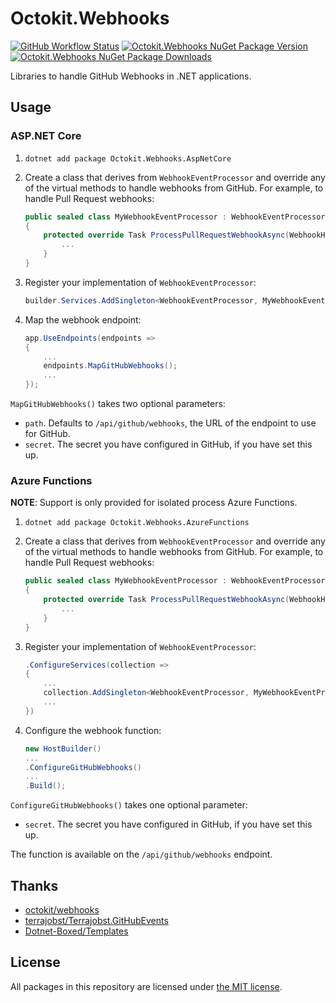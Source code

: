 # Octokit.Webhooks

[![GitHub Workflow Status](https://img.shields.io/github/actions/workflow/status/octokit/webhooks.net/build.yml?branch=main&style=for-the-badge)](https://github.com/octokit/webhooks.net/actions/workflows/build.yml?query=branch%3Amain)
[![Octokit.Webhooks NuGet Package Version](https://img.shields.io/nuget/v/Octokit.Webhooks?style=for-the-badge)](https://www.nuget.org/packages/Octokit.Webhooks/)
[![Octokit.Webhooks NuGet Package Downloads](https://img.shields.io/nuget/dt/Octokit.Webhooks?style=for-the-badge)](https://www.nuget.org/packages/Octokit.Webhooks/)

Libraries to handle GitHub Webhooks in .NET applications.

## Usage

### ASP.NET Core

1. `dotnet add package Octokit.Webhooks.AspNetCore`
2. Create a class that derives from `WebhookEventProcessor` and override any of the virtual methods to handle webhooks from GitHub. For example, to handle Pull Request webhooks:

    ```C#
    public sealed class MyWebhookEventProcessor : WebhookEventProcessor
    {
        protected override Task ProcessPullRequestWebhookAsync(WebhookHeaders headers, PullRequestEvent pullRequestEvent, PullRequestAction action) {
            ...
        }
    }
    ```

3. Register your implementation of `WebhookEventProcessor`:

    ```C#
    builder.Services.AddSingleton<WebhookEventProcessor, MyWebhookEventProcessor>();
    ```

4. Map the webhook endpoint:

    ```C#
    app.UseEndpoints(endpoints =>
    {
        ...
        endpoints.MapGitHubWebhooks();
        ...
    });
    ```

`MapGitHubWebhooks()` takes two optional parameters:

* `path`. Defaults to `/api/github/webhooks`, the URL of the endpoint to use for GitHub.
* `secret`. The secret you have configured in GitHub, if you have set this up.

### Azure Functions

**NOTE**: Support is only provided for isolated process Azure Functions.

1. `dotnet add package Octokit.Webhooks.AzureFunctions`
2. Create a class that derives from `WebhookEventProcessor` and override any of the virtual methods to handle webhooks from GitHub. For example, to handle Pull Request webhooks:

    ```C#
    public sealed class MyWebhookEventProcessor : WebhookEventProcessor
    {
        protected override Task ProcessPullRequestWebhookAsync(WebhookHeaders headers, PullRequestEvent pullRequestEvent, PullRequestAction action) {
            ...
        }
    }
    ```

3. Register your implementation of `WebhookEventProcessor`:

    ```C#
    .ConfigureServices(collection =>
    {
        ...
        collection.AddSingleton<WebhookEventProcessor, MyWebhookEventProcessor>();
        ...
    })
    ```

4. Configure the webhook function:

    ```C#
    new HostBuilder()
    ...
    .ConfigureGitHubWebhooks()
    ...
    .Build();
    ```

`ConfigureGitHubWebhooks()` takes one optional parameter:

* `secret`. The secret you have configured in GitHub, if you have set this up.

The function is available on the `/api/github/webhooks` endpoint.

## Thanks

- [octokit/webhooks](https://github.com/octokit/webhooks)
- [terrajobst/Terrajobst.GitHubEvents](https://github.com/terrajobst/Terrajobst.GitHubEvents)
- [Dotnet-Boxed/Templates](https://github.com/Dotnet-Boxed/Templates)

## License

All packages in this repository are licensed under [the MIT license](https://opensource.org/licenses/MIT).
